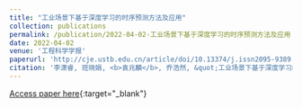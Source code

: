 ```yaml
---
title: "工业场景下基于深度学习的时序预测方法及应用"
collection: publications
permalink: /publication/2022-04-02-工业场景下基于深度学习的时序预测方法及应用
date: 2022-04-02
venue: '工程科学学报'
paperurl: 'http://cje.ustb.edu.cn/article/doi/10.13374/j.issn2095-9389.2021.12.02.004'
citation: '李潇睿, 班晓娟, <b>袁兆麟</b>, 乔浩然, &quot;工业场景下基于深度学习的时序预测方法及应用.&quot; 工程科学学报, 2022.'
---
```

[Access paper here](http://cje.ustb.edu.cn/article/doi/10.13374/j.issn2095-9389.2021.12.02.004){:target="_blank"}
